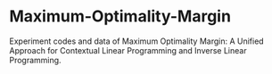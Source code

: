 # Maximum-Optimality-Margin
Experiment codes and data of Maximum Optimality Margin: A Unified Approach for Contextual Linear Programming and Inverse Linear Programming.
